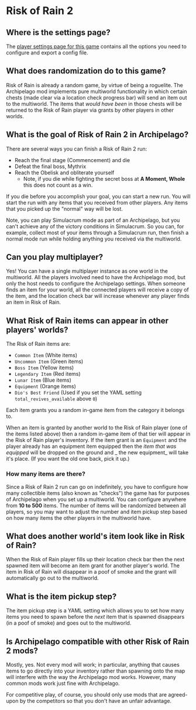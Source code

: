 # Risk of Rain 2

## Where is the settings page?

The [player settings page for this game](../player-settings) contains all the options you need to configure and export a
config file.

## What does randomization do to this game?

Risk of Rain is already a random game, by virtue of being a roguelite. The Archipelago mod implements pure multiworld
functionality in which certain chests (made clear via a location check progress bar) will send an item out to the
multiworld. The items that _would have been_ in those chests will be returned to the Risk of Rain player via grants by
other players in other worlds.

## What is the goal of Risk of Rain 2 in Archipelago?

There are several ways you can finish a Risk of Rain 2 run:

- Reach the final stage (Commencement) and die
- Defeat the final boss, Mythrix
- Reach the Obelisk and obliterate yourself
    - Note, if you die while fighting the secret boss at **A Moment, Whole** this does not count as a win.

If you die before you accomplish your goal, you can start a new run. You will start the run with any items that you received from other players. Any items that you picked up the "normal" way will be lost.

Note, you can play Simulacrum mode as part of an Archipelago, but you can't achieve any of the victory conditions in Simulacrum. So you can, for example, collect most of your items through a Simulacrum run, then finish a normal mode run while holding anything you received via the multiworld.

## Can you play multiplayer?

Yes! You can have a single multiplayer instance as one world in the multiworld. All the players involved need to have the Archipelago mod, but only the host needs to configure the Archipelago settings. When someone finds an item for your world, all the connected players will receive a copy of the item, and the location check bar will increase whenever any player finds an item in Risk of Rain.

## What Risk of Rain items can appear in other players' worlds?

The Risk of Rain items are:

* `Common Item`    (White items)
* `Uncommon Item`  (Green items)
* `Boss Item`      (Yellow items)
* `Legendary Item` (Red items)
* `Lunar Item`     (Blue items)
* `Equipment`      (Orange items)
* `Dio's Best Friend` (Used if you set the YAML setting `total_revives_available` above `0`)

Each item grants you a random in-game item from the category it belongs to.

When an item is granted by another world to the Risk of Rain player (one of the items listed above) then a random
in-game item of that tier will appear in the Risk of Rain player's inventory. If the item grant is an `Equipment` and
the player already has an equipment item equipped then the _item that was equipped_ will be dropped on the ground and _
the new equipment_ will take it's place. (If you want the old one back, pick it up.)

### How many items are there?

Since a Risk of Rain 2 run can go on indefinitely, you have to configure how many collectible items (also known as "checks") the game has for purposes of Archipelago when you set up a multiworld. You can configure anywhere from **10 to 500** items. The number of items will be randomized between all players, so you may want to adjust the number and item pickup step based on how many items the other players in the multiworld have.

## What does another world's item look like in Risk of Rain?

When the Risk of Rain player fills up their location check bar then the next spawned item will become an item grant for
another player's world. The item in Risk of Rain will disappear in a poof of smoke and the grant will automatically go
out to the multiworld.

## What is the item pickup step?

The item pickup step is a YAML setting which allows you to set how many items you need to spawn before the _next_ item
that is spawned disappears (in a poof of smoke) and goes out to the multiworld.

## Is Archipelago compatible with other Risk of Rain 2 mods?

Mostly, yes. Not every mod will work; in particular, anything that causes items to go directly into your inventory rather than spawning onto the map will interfere with the way the Archipelago mod works. However, many common mods work just fine with Archipelago.

For competitive play, of course, you should only use mods that are agreed-upon by the competitors so that you don't have an unfair advantage.
